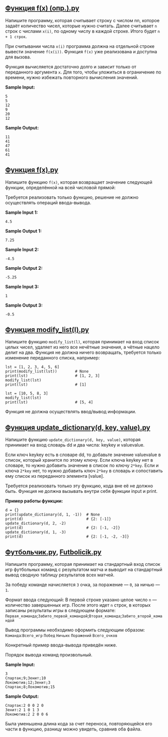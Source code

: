 ## [Функция f(x) (опр.).py](https://github.com/vasoltu/-Stepik/blob/main/Программирование%20на%20Python/Функции/Функция%20f(x)%20(опр.).py)
Напишите программу, которая считывает строку с числом nn, которое задаёт количество чисел, которые нужно считать. Далее считывает `n` строк с числами `x(i)`, 
по одному числу в каждой строке. Итого будет `n + 1 строк`.

При считывании числа `x(i)` программа должна на отдельной строке вывести значение `f(x(i))`. Функция `f(x)` уже реализована и доступна для вызова. 

Функция вычисляется достаточно долго и зависит только от переданного аргумента `x`. Для того, чтобы уложиться в ограничение по времени, 
нужно избежать повторного вычисления значений.

**Sample Input:**
```
5
5
12
9
20
12
```
**Sample Output:**
```
11
41
47
61
41
```

## [Функция f(x).py](https://github.com/vasoltu/-Stepik/blob/main/Программирование%20на%20Python/Функции/Функция%20f(x).py) 
Напишите функцию `f(x)`, которая возвращает значение следующей функции, определённой на всей числовой прямой:

Требуется реализовать только функцию, решение не должно осуществлять операций ввода-вывода.

**Sample Input 1:**
```
4.5
```
**Sample Output 1:**
```
7.25
```
**Sample Input 2:**
```
-4.5
```
**Sample Output 2:**
```
-5.25
```
**Sample Input 3:**
```
1
```
**Sample Output 3:**
```
-0.5
```

## [Функция modify_list(l).py](https://github.com/vasoltu/-Stepik/blob/main/Программирование%20на%20Python/Функции/Функция%20modify_list(l).py)
Напишите функцию `modify_list(l)`, которая принимает на вход список целых чисел, удаляет из него все нечётные значения, а чётные нацело делит на два. Функция не должна ничего возвращать, требуется только изменение переданного списка, например:
```
lst = [1, 2, 3, 4, 5, 6]
print(modify_list(lst))        # None
print(lst)                     # [1, 2, 3]
modify_list(lst)
print(lst)                     # [1]

lst = [10, 5, 8, 3]
modify_list(lst)
print(lst)                     # [5, 4]
```
Функция не должна осуществлять ввод/вывод информации.

## [Функция update_dictionary(d, key, value).py](https://github.com/vasoltu/-Stepik/blob/main/Программирование%20на%20Python/Функции/Функция%20update_dictionary(d%2C%20key%2C%20value).py)
Напишите функцию `update_dictionary(d, key, value)`, которая принимает на вход словарь dd и два числа: keykey и valuevalue.

Если ключ keykey есть в словаре dd, то добавьте значение valuevalue в список, который хранится по этому ключу.
Если ключа keykey нет в словаре, то нужно добавить значение в список по ключу `2*key`. Если и ключа `2*key` нет, то нужно добавить ключ `2*key` в словарь и сопоставить ему список из переданного элемента [value].

Требуется реализовать только эту функцию, кода вне её не должно быть.
Функция не должна вызывать внутри себя функции input и print.

**Пример работы функции:**
```
d = {}
print(update_dictionary(d, 1, -1))  # None
print(d)                            # {2: [-1]}
update_dictionary(d, 2, -2)
print(d)                            # {2: [-1, -2]}
update_dictionary(d, 1, -3)
print(d)                            # {2: [-1, -2, -3]}
```

## [Футбольчик.py](https://github.com/vasoltu/-Stepik/blob/main/Программирование%20на%20Python/Функции/Футбольчик.py), [Futbolicik.py](https://github.com/vasoltu/-Stepik/blob/main/Программирование%20на%20Python/Функции/Futbolicik.py)
Напишите программу, которая принимает на стандартный вход список игр футбольных команд с результатом матча и выводит на стандартный вывод сводную таблицу результатов всех матчей.

За победу команде начисляется `3` очка, за поражение — `0`, за ничью — `1`.

Формат ввода следующий:
В первой строке указано целое число `n` — количество завершенных игр.
После этого идет `n` строк, в которых записаны результаты игры в следующем формате:
`Первая_команда`;`Забито_первой_командой`;`Вторая_команда`;`Забито_второй_командой`

Вывод программы необходимо оформить следующим образом:
`Команда`:`Всего_игр` `Побед` `Ничьих` `Поражений` `Всего_очков`

Конкретный пример ввода-вывода приведён ниже.

Порядок вывода команд произвольный.

**Sample Input:**
```
3
Спартак;9;Зенит;10
Локомотив;12;Зенит;3
Спартак;8;Локомотив;15
```
**Sample Output:**
```
Спартак:2 0 0 2 0
Зенит:2 1 0 1 3
Локомотив:2 2 0 0 6
```
Была уменьшена длина кода за счет переноса, повторяющейся его части в функцию, разницу можно увидеть, сравнив оба файла.

